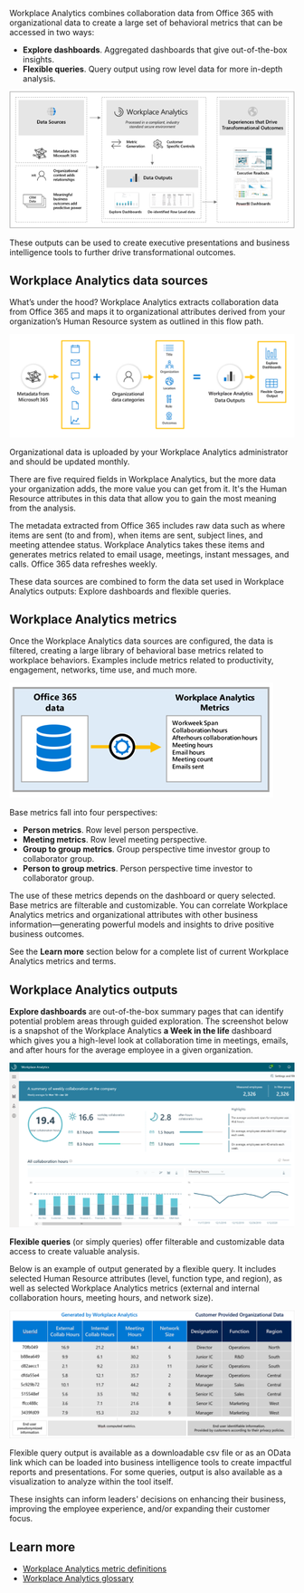 Workplace Analytics combines collaboration data from Office 365 with organizational data to create a large set of behavioral metrics that can be accessed in two ways: 

- **Explore dashboards**. Aggregated dashboards that give out-of-the-box insights.
- **Flexible queries**. Query output using row level data for more in-depth analysis.

![The flow of data](../media/data-flowpath.png)

These outputs can be used to create executive presentations and business intelligence tools to further drive transformational outcomes.

## Workplace Analytics data sources

What’s under the hood? Workplace Analytics extracts collaboration data from Office 365 and maps it to organizational attributes derived from your organization’s Human Resource system as outlined in this flow path.

![Flow of data sources](../media/data-sources-flowpath.png)

Organizational data is uploaded by your Workplace Analytics administrator and should be updated monthly.

There are five required fields in Workplace Analytics, but the more data your organization adds, the more value you can get from it. It's the Human Resource attributes in this data that allow you to gain the most meaning from the analysis.

The metadata extracted from Office 365 includes raw data such as where items are sent (to and from), when items are sent, subject lines, and meeting attendee status. Workplace Analytics takes these items and generates metrics related to email usage, meetings, instant messages, and calls. Office 365 data refreshes weekly.

These data sources are combined to form the data set used in Workplace Analytics outputs: Explore dashboards and flexible queries.

## Workplace Analytics metrics

Once the Workplace Analytics data sources are configured, the data is filtered, creating a large library of behavioral base metrics related to workplace behaviors. Examples include metrics related to productivity, engagement, networks, time use, and much more.  

![Data to metrics](../media/data-metrics.png)

Base metrics fall into four perspectives:

- **Person metrics**. Row level person perspective.
- **Meeting metrics**. Row level meeting perspective.
- **Group to group metrics**. Group perspective time investor group to collaborator group.
- **Person to group metrics**. Person perspective time investor to collaborator group.

The use of these metrics depends on the dashboard or query selected. Base metrics are filterable and customizable. You can correlate Workplace Analytics metrics and organizational attributes with other business information—generating powerful models and insights to drive positive business outcomes.

See the **Learn more** section below for a complete list of current Workplace Analytics metrics and terms.

## Workplace Analytics outputs

**Explore dashboards** are out-of-the-box summary pages that can identify potential problem areas through guided exploration. The screenshot below is a snapshot of the Workplace Analytics **a Week in the life** dashboard which gives you a high-level look at collaboration time in meetings, emails, and after hours for the average employee in a given organization.

![Explore dashboard](../media/explore-dashboard.png)

**Flexible queries** (or simply queries) offer filterable and customizable data access to create valuable analysis.

Below is an example of output generated by a flexible query. It includes selected Human Resource attributes (level, function type, and region), as well as selected Workplace Analytics metrics (external and internal collaboration hours, meeting hours, and network size).

![Flexible query outputs](../media/flexible-query-outputs.png)

Flexible query output is available as a downloadable csv file or as an OData link which can be loaded into business intelligence tools to create impactful reports and presentations.  For some queries, output is also available as a visualization to analyze within the tool itself.

These insights can inform leaders' decisions on enhancing their business, improving the employee experience, and/or expanding their customer focus.

## Learn more

- [Workplace Analytics metric definitions](https://docs.microsoft.com/workplace-analytics/use/metric-definitions?azure-portal=true)
- [Workplace Analytics glossary](https://docs.microsoft.com/workplace-analytics/use/glossary?azure-portal=true)
